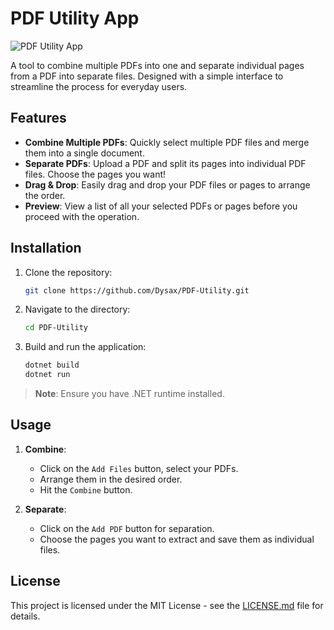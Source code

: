 # PDF Utility App

![PDF Utility App](https://github.com/Dysax/PDF-Utility-App/blob/master/PDF%20Utility%20App.png)

A tool to combine multiple PDFs into one and separate individual pages from a PDF into separate files. Designed with a simple interface to streamline the process for everyday users.

## Features

- **Combine Multiple PDFs**: Quickly select multiple PDF files and merge them into a single document.
- **Separate PDFs**: Upload a PDF and split its pages into individual PDF files. Choose the pages you want!
- **Drag & Drop**: Easily drag and drop your PDF files or pages to arrange the order.
- **Preview**: View a list of all your selected PDFs or pages before you proceed with the operation.

## Installation

1. Clone the repository:
    ```bash
    git clone https://github.com/Dysax/PDF-Utility.git
    ```
2. Navigate to the directory:
    ```bash
    cd PDF-Utility
    ```
3. Build and run the application:
    ```bash
    dotnet build
    dotnet run
    ```

> **Note**: Ensure you have .NET runtime installed.

## Usage

1. **Combine**:
    - Click on the `Add Files` button, select your PDFs.
    - Arrange them in the desired order.
    - Hit the `Combine` button.

2. **Separate**:
    - Click on the `Add PDF` button for separation.
    - Choose the pages you want to extract and save them as individual files.

## License

This project is licensed under the MIT License - see the [LICENSE.md](https://github.com/Dysax/PDF-Utility-App/blob/main/LICENSE) file for details.
